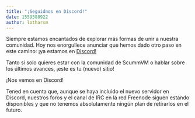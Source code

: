 ```yaml
---
title: "¡Seguidnos en Discord!"
date: 1559588922
author: lotharsm
---
```


Siempre estamos encantados de explorar más formas de unir a nuestra comunidad. Hoy nos enorgullece anunciar que hemos dado otro paso en este camino: ¡ya estamos en [Discord!](https://discord.gg/5D8yTtF)

Tanto si solo quieres estar con la comunidad de ScummVM o hablar sobre los últimos avances, ¡este es tu (nuevo) sitio!

¡Nos vemos en Discord!

Tened en cuenta que, aunque se haya incluido el nuevo servidor en Discord, nuestros foros y el canal de IRC en la red Freenode siguen estando disponibles y que no tenemos absolutamente ningún plan de retirarlos en el futuro.
